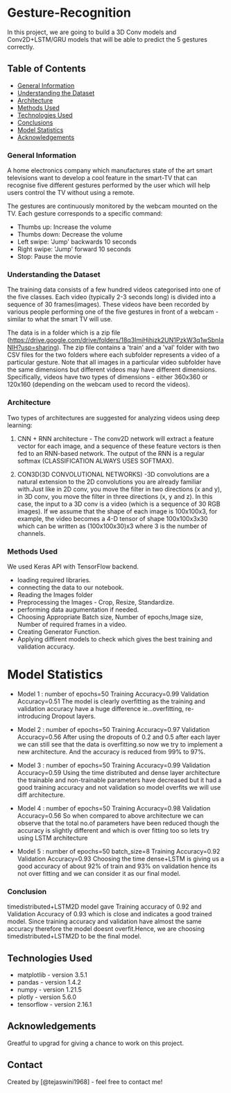 # Gesture-Recognition
In this project, we are going to build a 3D Conv models and Conv2D+LSTM/GRU models that will be able to predict the 5 gestures correctly.

## Table of Contents
* [General Information](#general-information)
* [Understanding the Dataset](#understanding-the-dataset)
* [Architecture](#architecture)
* [Methods Used](#methods-used)
* [Technologies Used](#technologies-used)
* [Conclusions](#conclusions)
* [Model Statistics](#model-statistics)
* [Acknowledgements](#acknowledgements)

### General Information

A home electronics company which manufactures state of the art smart televisions want to develop a cool feature in the smart-TV that can recognise five different gestures performed by the user which will help users control the TV without using a remote. 

The gestures are continuously monitored by the webcam mounted on the TV. Each gesture corresponds to a specific command:

 - Thumbs up:  Increase the volume
 - Thumbs down: Decrease the volume
 - Left swipe: 'Jump' backwards 10 seconds
 - Right swipe: 'Jump' forward 10 seconds  
 - Stop: Pause the movie

### Understanding the Dataset

The training data consists of a few hundred videos categorised into one of the five classes. Each video (typically 2-3 seconds long) is divided into a sequence of 30 frames(images). These videos have been recorded by various people performing one of the five gestures in front of a webcam - similar to what the smart TV will use.

The data is in a folder which is a zip file (https://drive.google.com/drive/folders/18q3ImiHjhjzk2UN1PzkW3q1wSbnIaNIH?usp=sharing). The zip file contains a 'train' and a 'val' folder with two CSV files for the two folders where each subfolder represents a video of a particular gesture. Note that all images in a particular video subfolder have the same dimensions but different videos may have different dimensions. Specifically, videos have two types of dimensions - either 360x360 or 120x160 (depending on the webcam used to record the videos).


### Architecture
Two types of architectures are suggested for analyzing videos using deep learning: 

1. CNN + RNN architecture - The conv2D network will extract a feature vector for each image, and a sequence of these feature vectors is then fed to an RNN-based network. The output of the RNN is a regular softmax (CLASSIFICATION ALWAYS USES SOFTMAX).

2. CON3D(3D CONVOLUTIONAL NETWORKS) -3D convolutions are a natural extension to the 2D convolutions you are already familiar with.Just like in 2D conv, you move the filter in two directions (x and y), in 3D conv, you move the filter in three directions (x, y and z). In this case, the input to a 3D conv is a video (which is a sequence of 30 RGB images). If we assume that the shape of each image is 100x100x3, for example, the video becomes a 4-D tensor of shape 100x100x3x30 which can be written as (100x100x30)x3 where 3 is the number of channels.
  
### Methods Used

We used Keras API with TensorFlow backend.

- loading required libraries.
- connecting the data to our notebook.
- Reading the Images folder
- Preprocessing the Images - Crop, Resize, Standardize.
- performing data augumentation if needed.
- Choosing Appropriate Batch size, Number of epochs,Image size, Number of required frames in a video.
- Creating Generator Function.
- Applying diffirent models to check which gives the best training and validation accuracy.

# Model Statistics
- Model 1 :
  number of epochs=50
  Training Accuracy=0.99
  Validation Accuracy=0.51
  The model is clearly overfitting as the training and validation accuracy have a huge difference ie…overfitting, re-introducing Dropout layers.


- Model 2 :
  number of epochs=50
  Training Accuracy=0.97
  Validation Accuracy=0.56
  After using the dropouts of 0.2 and 0.5 after each layer we can still see that the data is overfitting.so now we try to implement a new architecture. And the accuracy is reduced from 99% to 97%.

- Model 3 :
  number of epochs=50
  Training Accuracy=0.99
  Validation Accuracy=0.59
  Using the time distributed and dense layer architecture the trainable and non-trainable parameters have decreased but it had a good training accuracy and not validation so model overfits we will use diff architecture.


- Model 4 :
  number of epochs=50
  Training Accuracy=0.98
  Validation Accuracy=0.56
  So when compared to above architecture we can observe that the total no.of parameters have been reduced though the accuracy is slightly different and which is over fitting too so lets try using LSTM architecture


- Model 5 :
  number of epochs=50
  batch_size=8
  Training Accuracy=0.92
  Validation Accuracy=0.93
  Choosing the time dense+LSTM is giving us a good accuracy of about 92% of train and 93% on validation hence its not over fitting and we can consider it as our final model.

### Conclusion

timedistributed+LSTM2D  model gave Training accuracy of 0.92 and Validation Accuracy of 0.93 which is close and indicates a good trained model. Since training accuracy and validation have almost the same accuracy therefore the model doesnt overfit.Hence, we are choosing timedistributed+LSTM2D to be the final model.

## Technologies Used

- matplotlib - version 3.5.1
- pandas - version 1.4.2
- numpy - version 1.21.5
- plotly - version 5.6.0
- tensorflow - version 2.16.1

## Acknowledgements
Greatful to upgrad for giving a chance to work on this project.

## Contact
Created by [@tejaswini1968] - feel free to contact me!















